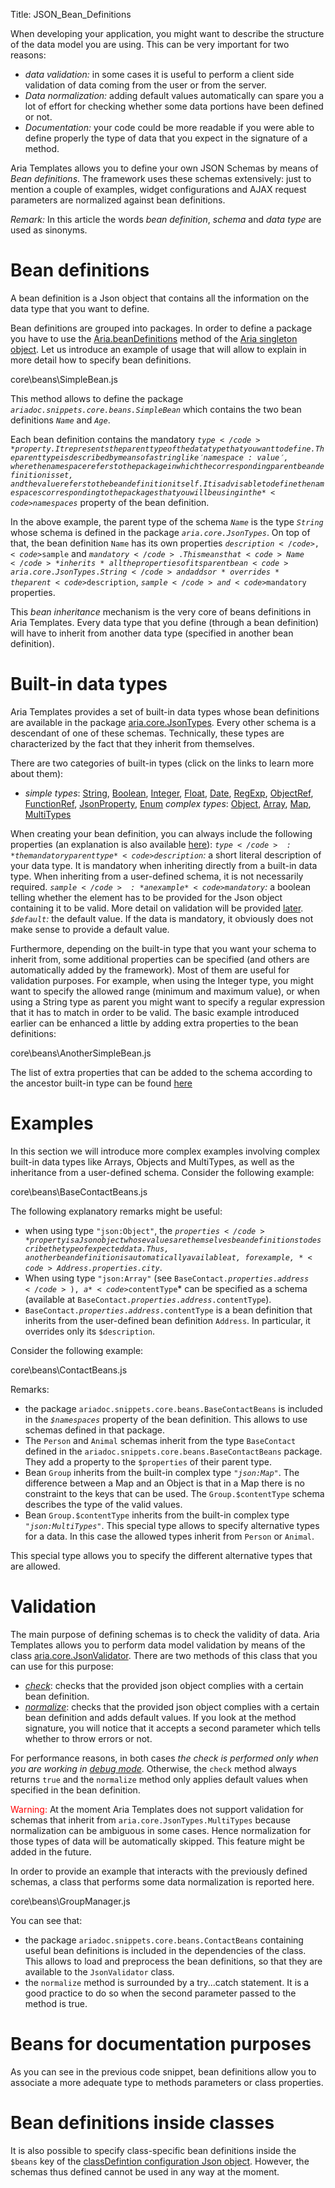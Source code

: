 Title: JSON_Bean_Definitions


When developing your application, you might want to describe the structure of the data model you are using. This can be very important for two reasons:
* *data validation:* in some cases it is useful to perform a client side validation of data coming from the user or from the server.
* *Data normalization:* adding default values automatically can spare you a lot of effort for checking whether some data portions have been defined or not.
* *Documentation:* your code could be more readable if you were able to define properly the type of data that you expect in the signature of a method.

Aria Templates allows you to define your own JSON Schemas by means of *Bean definitions*. The framework uses these schemas extensively: just to mention a couple of examples, widget configurations and AJAX request parameters are normalized against bean definitions.

*Remark:* In this article the words _bean definition_, _schema_ and _data type_ are used as sinonyms.

# Bean definitions

A bean definition is a Json object that contains all the information on the data type that you want to define.

Bean definitions are grouped into packages. In order to define a package you have to use the [Aria.beanDefinitions](http://ariatemplates.com/aria/guide/apps/apidocs/##Aria:beanDefinitions:method) method of the [Aria singleton object](The_Aria_Singleton#beanDefinitions). Let us introduce an example of usage that will allow to explain in more detail how to specify bean definitions.

<srcinclude lang="javascript" outdent="true">core\beans\SimpleBean.js</srcinclude> 

This method allows to define the package *<code>ariadoc.snippets.core.beans.SimpleBean</code>* which contains the two bean definitions *<code>Name</code>* and *<code>Age</code>*.

Each bean definition contains the mandatory *<code>$type</code>* property. It represents the parent type of the data type that you want to define. The parent type is described by means of a string like 'namespace:value', where the namespace refers to the package in which the corresponding parent bean definition is set, and the value refers to the bean definition itself. It is advisable to define the namespaces corresponding to the packages that you will be using in the *<code>$namespaces</code>* property of the bean definition.

In the above example, the parent type of the schema *<code>Name</code>* is the type *<code>String</code>* whose schema is defined in the package *<code>aria.core.JsonTypes</code>*. On top of that, the bean definition <code>Name</code> has its own properties <code>$description</code>, <code>$sample</code> and <code>$mandatory</code>. This means that <code>Name</code> *inherits* all the properties of its parent bean <code>aria.core.JsonTypes.String</code> and adds or *overrides* the parent <code>$description</code>, <code>$sample</code> and <code>$mandatory</code> properties.

This *bean inheritance* mechanism is the very core of beans definitions in Aria Templates. Every data type that you define (through a bean definition) will have to inherit from another data type (specified in another bean definition).

# Built-in data types

Aria Templates provides a set of built-in data types whose bean definitions are available in the package [aria.core.JsonTypes](http://ariatemplates.com/aria/guide/apps/apidocs/#aria.core.JsonTypes). Every other schema is a descendant of one of these schemas. Technically, these types are characterized by the fact that they inherit from themselves.

There are two categories of built-in types (click on the links to learn more about them):
* *simple types*: [String](http://ariatemplates.com/aria/guide/apps/apidocs/##aria.core.JsonTypes:String), [Boolean](http://ariatemplates.com/aria/guide/apps/apidocs/##aria.core.JsonTypes:Boolean), [Integer](http://ariatemplates.com/aria/guide/apps/apidocs/##aria.core.JsonTypes:Integer), [Float](http://ariatemplates.com/aria/guide/apps/apidocs/##aria.core.JsonTypes:Float), [Date](http://ariatemplates.com/aria/guide/apps/apidocs/##aria.core.JsonTypes:Date), [RegExp](http://ariatemplates.com/aria/guide/apps/apidocs/##aria.core.JsonTypes:RegExp), [ObjectRef](http://ariatemplates.com/aria/guide/apps/apidocs/##aria.core.JsonTypes:ObjectRef), [FunctionRef](http://ariatemplates.com/aria/guide/apps/apidocs/##aria.core.JsonTypes:FunctionRef), [JsonProperty](http://ariatemplates.com/aria/guide/apps/apidocs/##aria.core.JsonTypes:JsonProperty), [Enum](http://ariatemplates.com/aria/guide/apps/apidocs/##aria.core.JsonTypes:Enum)
	*complex types*: [Object](http://ariatemplates.com/aria/guide/apps/apidocs/##aria.core.JsonTypes:Object), [Array](http://ariatemplates.com/aria/guide/apps/apidocs/##aria.core.JsonTypes:Array), [Map](http://ariatemplates.com/aria/guide/apps/apidocs/##aria.core.JsonTypes:Map), [MultiTypes](http://ariatemplates.com/aria/guide/apps/apidocs/##aria.core.JsonTypes:MultiTypes)


When creating your bean definition, you can always include the following properties (an explanation is also available [here](http://ariatemplates.com/aria/guide/apps/apidocs/##aria.core.BaseTypes:Element)):
	*<code>$type</code>:* the mandatory parent type
	*<code>$description</code>:* a short literal description of your data type. It is mandatory when inheriting directly from a built-in data type. When inheriting from a user-defined schema, it is not necessarily required.
	*<code>$sample</code>:* an example
	*<code>$mandatory</code>:* a boolean telling whether the element has to be provided for the Json object containing it to be valid. More detail on validation will be provided [later](#Validation).
	*<code>$default</code>:* the default value. If the data is mandatory, it obviously does not make sense to provide a default value.


Furthermore, depending on the built-in type that you want your schema to inherit from, some additional properties can be specified (and others are automatically added by the framework). Most of them are useful for validation purposes.
For example, when using the Integer type, you might want to specify the allowed range (minimum and maximum value), or when using a String type as parent you might want to specify a regular expression that it has to match in order to be valid. The basic example introduced earlier can be enhanced a little by adding extra properties to the bean definitions:

<srcinclude tag="example" lang="javascript" outdent="true">core\beans\AnotherSimpleBean.js</srcinclude>

The list of extra properties that can be added to the schema according to the ancestor built-in type can be found [here](http://ariatemplates.com/aria/guide/apps/apidocs/#aria.core.BaseTypes)

# Examples

In this section we will introduce more complex examples involving complex built-in data types like Arrays, Objects and MultiTypes, as well as the inheritance from a user-defined schema. Consider the following example:

<srcinclude lang="javascript" outdent="true">core\beans\BaseContactBeans.js</srcinclude>

The following explanatory remarks might be useful:
* when using type <code>"json:Object"</code>, the *<code>$properties</code>* property is a Json object whose values are themselves bean definitions to describe the type of expected data. Thus, another bean definition is automatically available at, for example, *<code>Address.$properties.city</code>*.
* When using type <code>"json:Array"</code> (see <code>BaseContact.$properties.address</code>), a *<code>$contentType</code>* can be specified as a schema (available at <code>BaseContact.$properties.address.$contentType</code>).
* <code>BaseContact.$properties.address.$contentType</code> is a bean definition that inherits from the user-defined bean definition <code>Address</code>. In particular, it overrides only its <code>$description</code>.


Consider the following example:

<srcinclude lang="javascript" outdent="true">core\beans\ContactBeans.js</srcinclude>

Remarks:
* the package <code>ariadoc.snippets.core.beans.BaseContactBeans</code> is included in the *<code>$namespaces</code>* property of the bean definition. This allows to use schemas defined in that package.
* The <code>Person</code> and <code>Animal</code> schemas inherit from the type <code>BaseContact</code> defined in the <code>ariadoc.snippets.core.beans.BaseContactBeans</code> package. They add a property to the <code>$properties</code> of their parent type.
* Bean <code>Group</code> inherits from the built-in complex type *<code>"json:Map"</code>*. The difference between a Map and an Object is that in a Map there is no constraint to the keys that can be used. The <code>Group.$contentType</code> schema describes the type of the valid values.
* Bean <code>Group.$contentType</code> inherits from the built-in complex type *<code>"json:MultiTypes"</code>*. This special type allows to specify alternative types for a data. In this case the allowed types inherit from <code>Person</code> or <code>Animal</code>.

This special type allows you to specify the different alternative types that are allowed.

# Validation

The main purpose of defining schemas is to check the validity of data. Aria Templates allows you to perform data model validation by means of the class [aria.core.JsonValidator](http://ariatemplates.com/aria/guide/apps/apidocs/#aria.core.JsonValidator). There are two methods of this class that you can use for this purpose:

* *[check](http://ariatemplates.com/aria/guide/apps/apidocs/##aria.core.JsonValidator:check:method)*: checks that the provided json object complies with a certain bean definition.
* *[normalize](http://ariatemplates.com/aria/guide/apps/apidocs/##aria.core.JsonValidator:normalize:method)*: checks that the provided json object complies with a certain bean definition and adds default values. If you look at the method signature, you will notice that it accepts a second parameter which tells whether to throw errors or not.

For performance reasons, in both cases *the check is performed only when you are working in [debug mode](Troubleshooting)*. Otherwise, the <code>check</code> method always returns <code>true</code> and the <code>normalize</code> method only applies default values when specified in the bean definition.


<span style="color: red;">Warning:</span> At the moment Aria Templates does not support validation for schemas that inherit from <code>aria.core.JsonTypes.MultiTypes</code> because normalization can be ambiguous in some cases. Hence normalization for those types of data will be automatically skipped. This feature might be added in the future.

In order to provide an example that interacts with the previously defined schemas, a class that performs some data normalization is reported here.

<srcinclude lang="javascript" outdent="true">core\beans\GroupManager.js</srcinclude>

You can see that:
* the package <code>ariadoc.snippets.core.beans.ContactBeans</code> containing useful bean definitions is included in the dependencies of the class. This allows to load and preprocess the bean definitions, so that they are available to the <code>JsonValidator</code> class.
* the <code>normalize</code> method is surrounded by a try...catch statement. It is a good practice to do so when the second parameter passed to the method is true.

# Beans for documentation purposes

As you can see in the previous code snippet, bean definitions allow you to associate a more adequate type to methods parameters or class properties.

# Bean definitions inside classes

It is also possible to specify class-specific bean definitions inside the <code>$beans</code> key of the [classDefintion configuration Json object](http://ariatemplates.com/aria/guide/apps/apidocs/##aria.core.CfgBeans:ClassDefinitionCfg). However, the schemas thus defined cannot be used in any way at the moment.